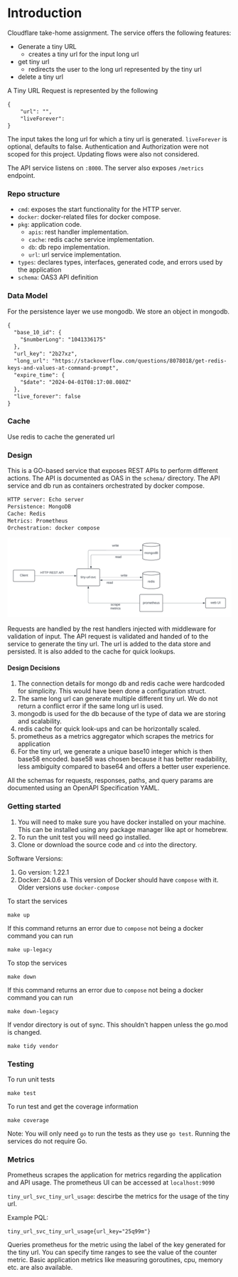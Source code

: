 # Introduction
Cloudflare take-home assignment. The service offers the following features:
- Generate a tiny URL
    - creates a tiny url for the input long url 
- get tiny url
  - redirects the user to the long url represented by the tiny url
- delete a tiny url

A Tiny URL Request is represented by the following
```
{
    "url": "",
    "liveForever": 
}
```
The input takes the long url for which a tiny url is generated. `liveForever` is optional, defaults to false.
Authentication and Authorization were not scoped for this project. Updating flows were also not considered. 
 

The API service listens on `:8000`. The server also exposes `/metrics` endpoint.

### Repo structure
- `cmd`: exposes the start functionality for the HTTP server.
- `docker`: docker-related files for docker compose.
- `pkg`: application code.
  - `apis`: rest handler implementation.
  - `cache`: redis cache service implementation.
  - `db`: db repo implementation.
  - `url`: url service implementation.
- `types`: declares types, interfaces, generated code, and errors used by the application
- `schema`: OAS3 API definition 

### Data Model
For the persistence layer we use mongodb. We store an object in mongodb.
```
{
  "base_10_id": {
    "$numberLong": "1041336175"
  },
  "url_key": "2b27xz",
  "long_url": "https://stackoverflow.com/questions/8078018/get-redis-keys-and-values-at-command-prompt",
  "expire_time": {
    "$date": "2024-04-01T08:17:08.080Z"
  },
  "live_forever": false
}
```

### Cache
Use redis to cache the generated url

### Design
This is a GO-based service that exposes REST APIs to perform different actions. The API is documented as OAS in the `schema/` directory. The API service and db run as containers orchestrated by docker compose.

```
HTTP server: Echo server
Persistence: MongoDB
Cache: Redis
Metrics: Prometheus
Orchestration: docker compose
```
![screenshot](design/tinyurlservice.png)


Requests are handled by the rest handlers injected with middleware for validation of input. The API request is validated
and handed of to the service to generate the tiny url. The url is added to the data store and persisted. It is also added
to the cache for quick lookups. 

#### Design Decisions
1. The connection details for mongo db and redis cache were hardcoded for simplicity. This would have been done a configuration struct.
2. The same long url can generate multiple different tiny url. We do not return a conflict error if the same long url is used.
3. mongodb is used for the db because of the type of data we are storing and scalability.
4. redis cache for quick look-ups and can be horizontally scaled.
5. prometheus as a metrics aggregator which scrapes the metrics for application
6. For the tiny url, we generate a unique base10 integer which is then base58 encoded. base58 was chosen because it has better readability, less ambiguity compared to base64 and offers a better user experience.


All the schemas for requests, responses, paths, and query params are documented using an OpenAPI Specification YAML.

### Getting started

1. You will need to make sure you have docker installed on your machine. This can be installed using any package manager like apt or homebrew.
2. To run the unit test you will need go installed.
3. Clone or download the source code and `cd` into the directory.

Software Versions:
1. Go version: 1.22.1
2. Docker: 24.0.6
   a. This version of Docker should have `compose` with it. Older versions use `docker-compose`


To start the services
```
make up
```
If this command returns an error due to `compose` not being a docker command you can run
```
make up-legacy
```

To stop the services
```
make down
```
If this command returns an error due to `compose` not being a docker command you can run
```
make down-legacy
```

If vendor directory is out of sync. This shouldn't happen unless the go.mod is changed.
```
make tidy vendor 
```

### Testing

To run unit tests
```
make test
```
To run test and get the coverage information
```
make coverage
```

Note: You will only need `go` to run the tests as they use `go test`. Running the services do not require Go.

### Metrics
Prometheus scrapes the application for metrics regarding the application and API usage. The prometheus UI can be accessed
at `localhost:9090`

`tiny_url_svc_tiny_url_usage`: descirbe the metrics for the usage of the tiny url.

Example PQL:
```
tiny_url_svc_tiny_url_usage{url_key="25q99m"}
```
Queries prometheus for the metric using the label of the key generated for the tiny url. You can specify time ranges to 
see the value of the counter metric. 
Basic application metrics like measuring goroutines, cpu, memory etc. are also available. 
